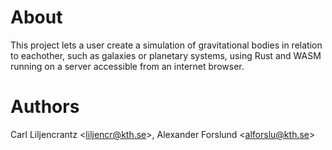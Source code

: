 # About
This project lets a user create a simulation of gravitational bodies in relation to eachother, such as galaxies or planetary systems, using Rust and WASM running on a server accessible from an internet browser.

# Authors
Carl Liljencrantz \<liljencr@kth.se\>, Alexander Forslund \<alforslu@kth.se\>
